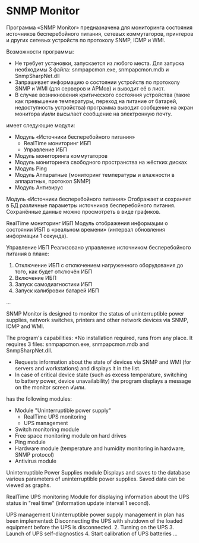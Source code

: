 # SNMP Monitor

Программа  «SNMP Monitor» предназначена для мониторинга состояния источников бесперебойного питания, сетевых коммутаторов, принтеров и других сетевых устройств по протоколу SNMP, ICMP и WMI. 

Возможности программы:
*	Не требует установки, запускается из любого места. Для запуска необходимы 3 файла: snmpapcmon.exe, snmpapcmon.mdb и SnmpSharpNet.dll
*	Запрашивает информацию о состоянии устройств по протоколу SNMP и WMI (для серверов и АРМов) и выводит её в лист.
*	В случае возникновения критического состояния устройства (такие как превышение температуры, переход на питание от батарей, недоступность устройства) программа выводит сообщение на экран монитора и\или высылает сообщение на электронную почту.

имеет следующие модули:
* Модуль «Источники бесперебойного питания»
  * RealTime мониторинг ИБП
  * Управление ИБП
* Модуль мониторинга коммутаторов
* Модуль мониторинга свободного пространства на жёстких дисках
* Модуль Ping
* Модуль Аппаратные (мониторинг температуры и влажности в аппаратных, протокол SNMP)
* Модуль Антивирус



Модуль «Источники бесперебойного питания»
  Отображает и сохраняет в БД различные параметры источников бесперебойного питания. Сохранённые данные можно просмотреть в виде графиков.
  
RealTime мониторинг ИБП
  Модуль отображения информации о состоянии ИБП в «реальном времени» (интервал обновления информации 1 секунда).
  
Управление ИБП
  Реализовано управление источником бесперебойного питания в плане:
1.	Отключение ИБП с отключением нагруженного оборудования до того, как будет отключён ИБП
2.	Включение ИБП
3.	Запуск самодиагностики ИБП
4.	Запуск калибровки батарей ИБП

...


SNMP Monitor is designed to monitor the status of uninterruptible power supplies, network switches, printers and other network devices via SNMP, ICMP and WMI. 

The program's capabilities:
*No installation required, runs from any place. It requires 3 files: snmpapcmon.exe, snmpapcmon.mdb and SnmpSharpNet.dll.
* Requests information about the state of devices via SNMP and WMI (for servers and workstations) and displays it in the list.
* In case of critical device state (such as excess temperature, switching to battery power, device unavailability) the program displays a message on the monitor screen и\или.

has the following modules:
* Module "Uninterruptible power supply"
  * RealTime UPS monitoring
  * UPS management
* Switch monitoring module
* Free space monitoring module on hard drives
* Ping module
* Hardware module (temperature and humidity monitoring in hardware, SNMP protocol)
* Antivirus module

Uninterruptible Power Supplies module
  Displays and saves to the database various parameters of uninterruptible power supplies. Saved data can be viewed as graphs.
  
RealTime UPS monitoring
  Module for displaying information about the UPS status in "real time" (information update interval 1 second).
  
UPS management
  Uninterruptible power supply management in plan has been implemented:
Disconnecting the UPS with shutdown of the loaded equipment before the UPS is disconnected.
2.	Turning on the UPS
3.	Launch of UPS self-diagnostics
4.	Start calibration of UPS batteries
...
